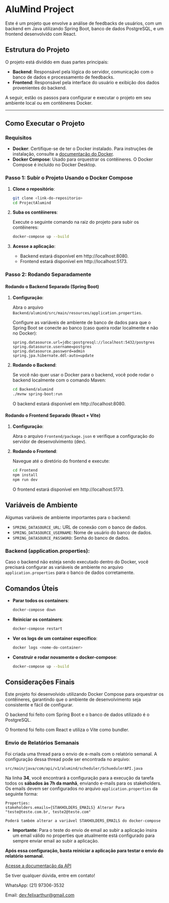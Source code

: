 # AluMind Project

Este é um projeto que envolve a análise de feedbacks de usuários, com um backend em Java utilizando Spring Boot, banco de dados PostgreSQL, e um frontend desenvolvido com React.

## Estrutura do Projeto

O projeto está dividido em duas partes principais:

- **Backend**: Responsável pela lógica do servidor, comunicação com o banco de dados e processamento de feedbacks.
- **Frontend**: Responsável pela interface do usuário e exibição dos dados provenientes do backend.

A seguir, estão os passos para configurar e executar o projeto em seu ambiente local ou em contêineres Docker.

---

## Como Executar o Projeto

### Requisitos

- **Docker**: Certifique-se de ter o Docker instalado. Para instruções de instalação, consulte a [documentação do Docker](https://docs.docker.com/get-docker/).
- **Docker Compose**: Usado para orquestrar os contêineres. O Docker Compose é incluído no Docker Desktop.

### Passo 1: Subir o Projeto Usando o Docker Compose

1. **Clone o repositório**:

    ```bash
    git clone <link-do-repositorio>
    cd ProjectAlumind
    ```

2. **Suba os contêineres**:

    Execute o seguinte comando na raiz do projeto para subir os contêineres:

    ```bash
    docker-compose up --build
    ```

3. **Acesse a aplicação**:

    - Backend estará disponível em http://localhost:8080.
    - Frontend estará disponível em http://localhost:5173.

### Passo 2: Rodando Separadamente

#### Rodando o Backend Separado (Spring Boot)

1. **Configuração**:

    Abra o arquivo `Backend/alumind/src/main/resources/application.properties`.

    Configure as variáveis de ambiente de banco de dados para que o Spring Boot se conecte ao banco (caso queira rodar localmente e não no Docker):

    ```properties
    spring.datasource.url=jdbc:postgresql://localhost:5432/postgres
    spring.datasource.username=postgres
    spring.datasource.password=admin
    spring.jpa.hibernate.ddl-auto=update
    ```

2. **Rodando o Backend**:

    Se você não quer usar o Docker para o backend, você pode rodar o backend localmente com o comando Maven:

    ```bash
    cd Backend/alumind
    ./mvnw spring-boot:run
    ```

    O backend estará disponível em http://localhost:8080.

#### Rodando o Frontend Separado (React + Vite)

1. **Configuração**:

    Abra o arquivo `Frontend/package.json` e verifique a configuração do servidor de desenvolvimento (dev).

2. **Rodando o Frontend**:

    Navegue até o diretório do frontend e execute:

    ```bash
    cd Frontend
    npm install
    npm run dev
    ```

    O frontend estará disponível em http://localhost:5173.

## Variáveis de Ambiente

Algumas variáveis de ambiente importantes para o backend:

- `SPRING_DATASOURCE_URL`: URL de conexão com o banco de dados.
- `SPRING_DATASOURCE_USERNAME`: Nome de usuário do banco de dados.
- `SPRING_DATASOURCE_PASSWORD`: Senha do banco de dados.

### Backend (application.properties):

Caso o backend não esteja sendo executado dentro do Docker, você precisará configurar as variáveis de ambiente no arquivo `application.properties` para o banco de dados corretamente.

## Comandos Úteis

- **Parar todos os containers**:

    ```bash
    docker-compose down
    ```

- **Reiniciar os containers**:

    ```bash
    docker-compose restart
    ```

- **Ver os logs de um container específico**:

    ```bash
    docker logs <nome-do-container>
    ```

- **Construir e rodar novamente o docker-compose**:

    ```bash
    docker-compose up --build
    ```

## Considerações Finais

Este projeto foi desenvolvido utilizando Docker Compose para orquestrar os contêineres, garantindo que o ambiente de desenvolvimento seja consistente e fácil de configurar.

O backend foi feito com Spring Boot e o banco de dados utilizado é o PostgreSQL.

O frontend foi feito com React e utiliza o Vite como bundler.

### Envio de Relatórios Semanais

Foi criada uma thread para o envio de e-mails com o relatório semanal. A configuração dessa thread pode ser encontrada no arquivo:

`src/main/java/com/api/v1/alumind/scheduler/SchuedulerAPI.java`

Na linha **34**, você encontrará a configuração para a execução da tarefa todos os **sábados às 7h da manhã**, enviando e-mails para os stakeholders. Os emails devem ser configurados no arquivo `application.properties` da seguinte forma:

```
Properties:
stakeholders.emails={STAKHOLDERS_EMAILS} Alterar Para "teste@teste.com.br, teste2@teste.com"

Poderá também alterar a variável STAKHOLDERS_EMAILS do docker-compose

```

- **Importante**: Para o teste do envio de email ao subir a aplicação insira um email válido no properties que atualmente está configurado para sempre enviar email ao subir a aplicação.

**Após essa configuração, basta reiniciar a aplicação para testar o envio do relatório semanal.**

[Acesse a documentação da API](https://documenter.getpostman.com/view/24823254/2sB2cPkRaf)

Se tiver qualquer dúvida, entre em contato!

WhatsApp: (21) 97306-3532

Email: dev.felixarthur@gmail.com